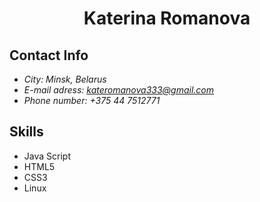 #  <h1 align="center">Katerina Romanova</h1>
## Contact Info
- *City: Minsk, Belarus* 
- *E-mail adress: kateromanova333@gmail.com*
-  *Phone number: +375 44 7512771*
## Skills
- Java Script
- HTML5
- CSS3
- Linux
